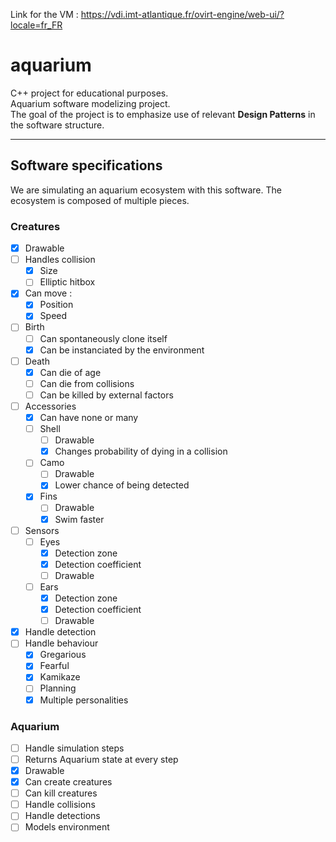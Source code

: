 Link for the VM : https://vdi.imt-atlantique.fr/ovirt-engine/web-ui/?locale=fr_FR
# aquarium
C++ project for educational purposes.  
Aquarium software modelizing project.  
The goal of the project is to emphasize use of relevant **Design Patterns** in the software structure.  

---

## Software specifications 
We are simulating an aquarium ecosystem with this software. 
The ecosystem is composed of multiple pieces.

### Creatures
- [x] Drawable 
- [ ] Handles collision
    - [x] Size
    - [ ] Elliptic hitbox
- [x] Can move : 
    - [x] Position
    - [x] Speed 
- [ ] Birth
    - [ ] Can spontaneously clone itself
    - [x] Can be instanciated by the environment
- [ ] Death
    - [x] Can die of age
    - [ ] Can die from collisions
    - [ ] Can be killed by external factors
- [ ] Accessories
    - [x] Can have none or many
    - [ ] Shell
        - [ ] Drawable
        - [x] Changes probability of dying in a collision
    - [ ] Camo
        - [ ] Drawable
        - [x] Lower chance of being detected
    - [x] Fins
        - [ ] Drawable 
        - [x] Swim faster
- [ ] Sensors 
    - [ ] Eyes
        - [x] Detection zone
        - [x] Detection coefficient
        - [ ] Drawable
    - [ ] Ears
        - [x] Detection zone
        - [x] Detection coefficient
        - [ ] Drawable
- [x] Handle detection
- [ ] Handle behaviour
    - [x] Gregarious
    - [x] Fearful
    - [x] Kamikaze
    - [ ] Planning
    - [x] Multiple personalities

### Aquarium
- [ ] Handle simulation steps
- [ ] Returns Aquarium state at every step
- [x] Drawable
- [x] Can create creatures
- [ ] Can kill creatures
- [ ] Handle collisions 
- [ ] Handle detections
- [ ] Models environment
